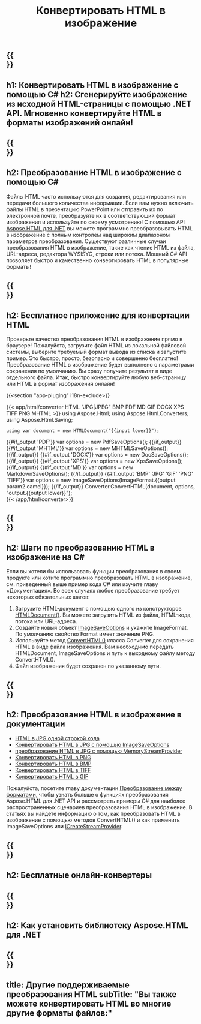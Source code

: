 ﻿---
translation: true
template: /templates/_template-conversion-child.md
title: Конвертировать HTML в изображение
description: Преобразование HTML в изображение на C#. Легко используйте API в любом приложении .NET. Попробуйте онлайн-конвертер HTML в изображения бесплатно!
url: /net/conversion/html-to-image/
family: html
platformtag: net
feature: conversion
informat: HTML
outformat: Image
otherformats: PDF DOCX XPS JPEG GIF PNG TIFF BMP XHTML MHTML MD
---

{{<section banner>}}
---
h1: Конвертировать HTML в изображение с помощью C#
h2: Сгенерируйте изображение из исходной HTML-страницы с помощью .NET API. Мгновенно конвертируйте HTML в форматы изображений онлайн!
---

{{<section overview>}}
---
h2: Преобразование HTML в изображение с помощью C#
---

Файлы HTML часто используются для создания, редактирования или передачи большого количества информации. Если вам нужно включить файлы HTML в презентацию PowerPoint или отправить их по электронной почте, преобразуйте их в соответствующий формат изображения и используйте по своему усмотрению! С помощью API [Aspose.HTML для .NET](https://products.aspose.com/html/net/) вы можете программно преобразовывать HTML в изображение с полным контролем над широким диапазоном параметров преобразования. Существуют различные случаи преобразования HTML в изображение, такие как чтение HTML из файла, URL-адреса, редактора WYSISYG, строки или потока. Мощный C# API позволяет быстро и качественно конвертировать HTML в популярные форматы!

{{<section demos>}}
---
h2: Бесплатное приложение для конвертации HTML
---

Проверьте качество преобразования HTML в изображение прямо в браузере! Пожалуйста, загрузите файл HTML из локальной файловой системы, выберите требуемый формат вывода из списка и запустите пример. Это быстро, просто, безопасно и совершенно бесплатно! Преобразование HTML в изображение будет выполнено с параметрами сохранения по умолчанию. Вы сразу получите результат в виде отдельного файла. Итак, быстро конвертируйте любую веб-страницу или HTML в формат изображения онлайн!

{{<section "app-pluging" i18n-exclude>}}

{{< app/html/converter HTML "JPG|JPEG" BMP PDF MD  GIF DOCX XPS TIFF PNG MHTML >}}
using Aspose.Html;
using Aspose.Html.Converters;
using Aspose.Html.Saving;

    using var document = new HTMLDocument("{{input lower}}");
{{#if_output 'PDF'}}
    var options = new PdfSaveOptions();
{{/if_output}}
{{#if_output 'MHTML'}}
    var options = new MHTMLSaveOptions();
{{/if_output}}
{{#if_output 'DOCX'}}
    var options = new DocSaveOptions();
{{/if_output}}
{{#if_output 'XPS'}}
    var options = new XpsSaveOptions();
{{/if_output}}
{{#if_output 'MD'}}
    var options = new MarkdownSaveOptions();
{{/if_output}}
{{#if_output 'BMP' 'JPG' 'GIF' 'PNG' 'TIFF'}}
    var options = new ImageSaveOptions(ImageFormat.{{output param2 camel}});
{{/if_output}}
    Converter.ConvertHTML(document, options, "output.{{output lower}}");   
{{< /app/html/converter>}} 


{{<section steps>}}
---
h2: Шаги по преобразованию HTML в изображение на C#
---

Если вы хотели бы использовать функции преобразования в своем продукте или хотите программно преобразовать HTML в изображение, см. приведенный выше пример кода C# или изучите главу «Документация». Во всех случаях любое преобразование требует некоторых обязательных шагов:

1. Загрузите HTML-документ с помощью одного из конструкторов [HTMLDocument()](https://reference.aspose.com/html/net/aspose.html/htmldocument/). Вы можете загрузить HTML из файла, HTML-кода, потока или URL-адреса.
1. Создайте новый объект [ImageSaveOptions](https://reference.aspose.com/html/net/aspose.html.saving/imagesaveoptions/) и укажите ImageFormat. По умолчанию свойство Format имеет значение PNG.
1. Используйте метод [ConvertHTML()](https://reference.aspose.com/html/net/aspose.html.converters/converter/converthtml/) класса Converter для сохранения HTML в виде файла изображения. Вам необходимо передать HTMLDocument, ImageSaveOptions и путь к выходному файлу методу ConvertHTML().
1. Файл изображения будет сохранен по указанному пути.

{{<section documentation>}}
---
h2: Преобразование HTML в изображение в документации
---

 - <a href="https://docs.aspose.com/html/net/converting-between-formats/html-to-jpg/#html-to-jpg-by-a-одной строкой кода " target="_blank">HTML в JPG одной строкой кода</a>
 - <a href="https://docs.aspose.com/html/net/converting-between-formats/html-to-jpg/#convert-html-to-jpg-using-imagesaveoptions" target="_blank" >Конвертировать HTML в JPG с помощью ImageSaveOptions</a>
 - <a href="https://docs.aspose.com/html/net/converting-between-formats/html-to-jpg/#output-stream-providers" target="_blank">преобразование HTML в JPG с помощью MemoryStreamProvider</a>
 - <a href="https://docs.aspose.com/html/net/converting-between-formats/html-to-png/" target="_blank">Конвертировать HTML в PNG</a>
 - <a href="https://docs.aspose.com/html/net/converting-between-formats/html-to-bmp/" target="_blank">Конвертировать HTML в BMP</a>
 - <a href="https://docs.aspose.com/html/net/converting-between-formats/html-to-tiff/" target="_blank">Конвертировать HTML в TIFF</a>
 - <a href="https://docs.aspose.com/html/net/converting-between-formats/html-to-gif/" target="_blank">Конвертировать HTML в GIF</a>

Пожалуйста, посетите главу документации [Преобразование между форматами,](https://docs.aspose.com/html/net/converting-between-formats/) чтобы узнать больше о функциях преобразования Aspose.HTML для .NET API и рассмотреть примеры C# для наиболее распространенных сценариев преобразования HTML в изображение. В статьях вы найдете информацию о том, как преобразовать HTML в изображение с помощью методов ConvertHTML() и как применить ImageSaveOptions или [ICreateStreamProvider](https://reference.aspose.com/html/net/aspose.html.io/icreatestreamprovider/).

{{<section online-converters>}}
---
h2: Бесплатные онлайн-конвертеры
---

{{<section get-started>}}
---
h2: Как установить библиотеку Aspose.HTML для .NET
---

{{<section other-conversions>}}
---
title: Другие поддерживаемые преобразования HTML
subTitle: "Вы также можете конвертировать HTML во многие другие форматы файлов:"
---